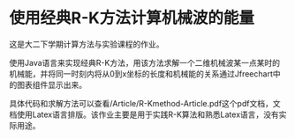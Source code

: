 # 使用经典R-K方法计算机械波的能量

  这是大二下学期计算方法与实验课程的作业。

使用Java语言来实现经典R-K方法，用该方法求解一个二维机械波某一点某时的机械能，并将同一时刻内将从0到x坐标的长度和机械能的关系通过Jfreechart中的图表组件显示出来。

具体代码和求解方法可以查看/Article/R-Kmethod-Article.pdf这个pdf文档，文档使用Latex语言排版。该作业主要是用于实践R-K算法和熟悉Latex语言，没有实际用途。
